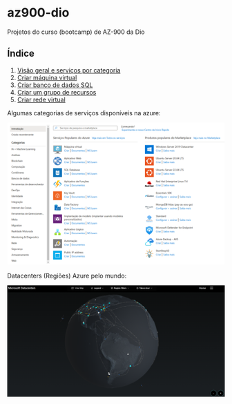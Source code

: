 # az900-dio
Projetos do curso (bootcamp) de AZ-900 da Dio

## Índice

1. [Visão geral e serviços por categoria](https://github.com/henriquebjr/az900-dio/blob/main/1_localiza%C3%A7%C3%A3o_servi%C3%A7os.md)
2. [Criar máquina virtual](https://github.com/henriquebjr/az900-dio/blob/main/2_cria%C3%A7%C3%A3o_m%C3%A1quinas_virtuais.md)
3. [Criar banco de dados SQL](https://github.com/henriquebjr/az900-dio/blob/main/3_criar_banco_de_dados_sql.md)
4. [Criar um grupo de recursos](https://github.com/henriquebjr/az900-dio/blob/main/4_criar_grupo_de_recursos.md)
5. [Criar rede virtual](https://github.com/henriquebjr/az900-dio/blob/main/5_criar_rede_virtual.md)

Algumas categorias de serviços disponíveis na azure:

![](https://raw.githubusercontent.com/henriquebjr/az900-dio/main/resources/categories.png)

Datacenters (Regiões) Azure pelo mundo:

![](https://raw.githubusercontent.com/henriquebjr/az900-dio/main/resources/azure_datacenters.png)